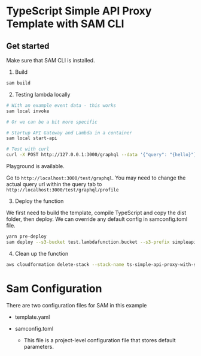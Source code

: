 # TypeScript Simple API Proxy Template with SAM CLI

## Get started

Make sure that SAM CLI is installed.

1. Build

```bash
sam build
```

2. Testing lambda locally

```bash
# With an example event data - this works
sam local invoke

# Or we can be a bit more specific

# Startup API Gateway and Lambda in a container
sam local start-api

# Test with curl
curl -X POST http://127.0.0.1:3000/graphql --data '{"query": "{hello}"}'
```

Playground is available.

Go to `http://localhost:3000/test/graphql`. You may need to change the actual query url within the query tab to `http://localhost:3000/test/graphql/profile`

3. Deploy the function

We first need to build the template, compile TypeScript and copy the dist folder, then deploy. We can override any default config in samconfig.toml file.

```bash
yarn pre-deploy
sam deploy --s3-bucket test.lambdafunction.bucket --s3-prefix simpleapiproxy
```

4. Clean up the function

```bash
aws cloudformation delete-stack --stack-name ts-simple-api-proxy-with-sam
```

# Sam Configuration

There are two configuration files for SAM in this example

- template.yaml

- samconfig.toml
  - This file is a project-level configuration file that stores default parameters.
